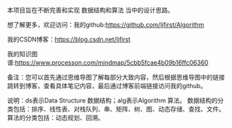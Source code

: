 本项目旨在不断完善和实现 数据结构和算法 当中的设计思路。

想了解更多，欢迎访问：我的github:https://github.com/ljfirst/Algorithm

我的CSDN博客：https://blog.csdn.net/ljfirst

我的知识图谱:https://www.processon.com/mindmap/5cbb5fcae4b09b16ffc06360

备注：您可以首先通过思维导图了解每部分大致内容，然后根据思维导图中的链接跳转到博客，查看具体笔记内容，最后通过博客前端链接访问我的github。

说明：ds表示Data Structure 数据结构；alg表示Algorithm 算法。
     数据结构的分类包括：排序、线性表、对栈队列、串、矩阵、树、图、动态存储、查找、文件。
     算法的分类包括：动态规划、回溯。
